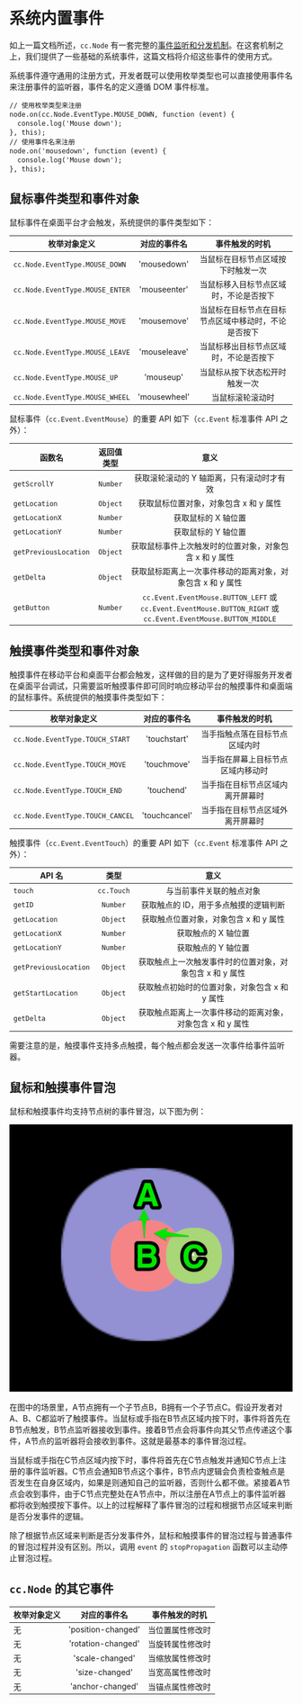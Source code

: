 # 系统内置事件

如上一篇文档所述，`cc.Node` 有一套完整的[事件监听和分发机制](./events.md)。在这套机制之上，我们提供了一些基础的系统事件，这篇文档将介绍这些事件的使用方式。

系统事件遵守通用的注册方式，开发者既可以使用枚举类型也可以直接使用事件名来注册事件的监听器，事件名的定义遵循 DOM 事件标准。

```
// 使用枚举类型来注册
node.on(cc.Node.EventType.MOUSE_DOWN, function (event) {
  console.log('Mouse down');
}, this);
// 使用事件名来注册
node.on('mousedown', function (event) {
  console.log('Mouse down');
}, this);
``` 

## 鼠标事件类型和事件对象

鼠标事件在桌面平台才会触发，系统提供的事件类型如下：

| 枚举对象定义 | 对应的事件名 | 事件触发的时机 |
| ---------- |:----------:|:-----------:|
| `cc.Node.EventType.MOUSE_DOWN` | 'mousedown' | 当鼠标在目标节点区域按下时触发一次 |
| `cc.Node.EventType.MOUSE_ENTER` | 'mouseenter' | 当鼠标移入目标节点区域时，不论是否按下 |
| `cc.Node.EventType.MOUSE_MOVE` | 'mousemove' | 当鼠标在目标节点在目标节点区域中移动时，不论是否按下 |
| `cc.Node.EventType.MOUSE_LEAVE` | 'mouseleave' | 当鼠标移出目标节点区域时，不论是否按下 |
| `cc.Node.EventType.MOUSE_UP` | 'mouseup' | 当鼠标从按下状态松开时触发一次 |
| `cc.Node.EventType.MOUSE_WHEEL` | 'mousewheel' | 当鼠标滚轮滚动时 |

鼠标事件（`cc.Event.EventMouse`）的重要 API 如下（`cc.Event` 标准事件 API 之外）：

| 函数名 | 返回值类型 | 意义 |
| ------ |:-------:|:----:|
| `getScrollY` | `Number` | 获取滚轮滚动的 Y 轴距离，只有滚动时才有效 |
| `getLocation` | `Object` | 获取鼠标位置对象，对象包含 x 和 y 属性 |
| `getLocationX` | `Number` | 获取鼠标的 X 轴位置 |
| `getLocationY` | `Number` | 获取鼠标的 Y 轴位置 |
| `getPreviousLocation` | `Object` | 获取鼠标事件上次触发时的位置对象，对象包含 x 和 y 属性 |
| `getDelta` | `Object` | 获取鼠标距离上一次事件移动的距离对象，对象包含 x 和 y 属性 |
| `getButton` | `Number` | `cc.Event.EventMouse.BUTTON_LEFT` 或 `cc.Event.EventMouse.BUTTON_RIGHT` 或 `cc.Event.EventMouse.BUTTON_MIDDLE` |

## 触摸事件类型和事件对象

触摸事件在移动平台和桌面平台都会触发，这样做的目的是为了更好得服务开发者在桌面平台调试，只需要监听触摸事件即可同时响应移动平台的触摸事件和桌面端的鼠标事件。系统提供的触摸事件类型如下：

| 枚举对象定义 | 对应的事件名 | 事件触发的时机 |
| ---------- |:----------:|:-----------:|
| `cc.Node.EventType.TOUCH_START` | 'touchstart' | 当手指触点落在目标节点区域内时 |
| `cc.Node.EventType.TOUCH_MOVE` | 'touchmove' | 当手指在屏幕上目标节点区域内移动时 |
| `cc.Node.EventType.TOUCH_END` | 'touchend' | 当手指在目标节点区域内离开屏幕时 |
| `cc.Node.EventType.TOUCH_CANCEL` | 'touchcancel' | 当手指在目标节点区域外离开屏幕时 |

触摸事件（`cc.Event.EventTouch`）的重要 API 如下（`cc.Event` 标准事件 API 之外）：

| API 名 | 类型 | 意义 |
| ------ |:---:|:----:|
| `touch` | `cc.Touch` | 与当前事件关联的触点对象 |
| `getID` | `Number` | 获取触点的 ID，用于多点触摸的逻辑判断 |
| `getLocation` | `Object` | 获取触点位置对象，对象包含 x 和 y 属性 |
| `getLocationX` | `Number` | 获取触点的 X 轴位置 |
| `getLocationY` | `Number` | 获取触点的 Y 轴位置 |
| `getPreviousLocation` | `Object` | 获取触点上一次触发事件时的位置对象，对象包含 x 和 y 属性 |
| `getStartLocation` | `Object` | 获取触点初始时的位置对象，对象包含 x 和 y 属性 |
| `getDelta` | `Object` | 获取触点距离上一次事件移动的距离对象，对象包含 x 和 y 属性 |

需要注意的是，触摸事件支持多点触摸，每个触点都会发送一次事件给事件监听器。

## 鼠标和触摸事件冒泡

鼠标和触摸事件均支持节点树的事件冒泡，以下图为例：

![propagation](./internal-events/propagation.png)

在图中的场景里，A节点拥有一个子节点B，B拥有一个子节点C。假设开发者对A、B、C都监听了触摸事件。当鼠标或手指在B节点区域内按下时，事件将首先在B节点触发，B节点监听器接收到事件。接着B节点会将事件向其父节点传递这个事件，A节点的监听器将会接收到事件。这就是最基本的事件冒泡过程。

当鼠标或手指在C节点区域内按下时，事件将首先在C节点触发并通知C节点上注册的事件监听器。C节点会通知B节点这个事件，B节点内逻辑会负责检查触点是否发生在自身区域内，如果是则通知自己的监听器，否则什么都不做。紧接着A节点会收到事件，由于C节点完整处在A节点中，所以注册在A节点上的事件监听器都将收到触摸按下事件。以上的过程解释了事件冒泡的过程和根据节点区域来判断是否分发事件的逻辑。

除了根据节点区域来判断是否分发事件外，鼠标和触摸事件的冒泡过程与普通事件的冒泡过程并没有区别。所以，调用 `event` 的 `stopPropagation` 函数可以主动停止冒泡过程。

## `cc.Node` 的其它事件

| 枚举对象定义 | 对应的事件名 | 事件触发的时机 |
| ---------- |:----------:|:-----------:|
| 无 | 'position-changed' | 当位置属性修改时 |
| 无 | 'rotation-changed' | 当旋转属性修改时 |
| 无 | 'scale-changed' | 当缩放属性修改时 |
| 无 | 'size-changed' | 当宽高属性修改时 |
| 无 | 'anchor-changed' | 当锚点属性修改时 |